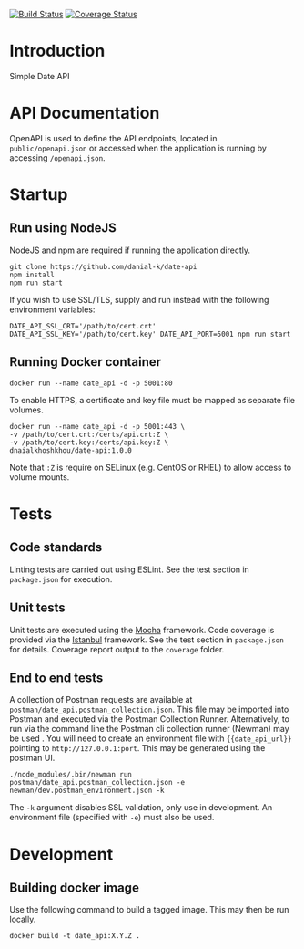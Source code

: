 [![Build Status](https://travis-ci.org/danial-k/date-api.svg?branch=master)](https://travis-ci.org/danial-k/date-api) [![Coverage Status](https://coveralls.io/repos/github/danial-k/date-api/badge.svg?branch=master)](https://coveralls.io/github/danial-k/date-api?branch=master)

# Introduction
Simple Date API

# API Documentation
OpenAPI is used to define the API endpoints, located in ```public/openapi.json``` or accessed when the application is running by accessing ```/openapi.json```.

# Startup
## Run using NodeJS
NodeJS and npm are required if running the application directly.
```
git clone https://github.com/danial-k/date-api
npm install
npm run start
```
If you wish to use SSL/TLS, supply and run instead with the following environment variables:
```
DATE_API_SSL_CRT='/path/to/cert.crt' DATE_API_SSL_KEY='/path/to/cert.key' DATE_API_PORT=5001 npm run start
```

## Running Docker container
```
docker run --name date_api -d -p 5001:80
```
To enable HTTPS, a certificate and key file must be mapped as separate file volumes.
```
docker run --name date_api -d -p 5001:443 \
-v /path/to/cert.crt:/certs/api.crt:Z \
-v /path/to/cert.key:/certs/api.key:Z \
dnaialkhoshkhou/date-api:1.0.0
```
Note that ```:Z``` is require on SELinux (e.g. CentOS or RHEL) to allow access to volume mounts.

# Tests
## Code standards
Linting tests are carried out using ESLint.  See the test section in ```package.json``` for execution.

## Unit tests
Unit tests are executed using the [Mocha](https://mochajs.org) framework.  Code coverage is provided via the [Istanbul](https://istanbul.js.org) framework.  See the test section in ```package.json``` for details.
Coverage report output to the ```coverage``` folder.

## End to end tests
A collection of Postman requests are available at ```postman/date_api.postman_collection.json```.  This file
may be imported into Postman and executed via the Postman Collection Runner.  Alternatively, to run via the
command line the Postman cli collection runner (Newman) may be used .  You will need to create an environment file with ```{{date_api_url}}``` pointing to ```http://127.0.0.1:port```.  This may be generated using the postman UI.
```
./node_modules/.bin/newman run postman/date_api.postman_collection.json -e newman/dev.postman_environment.json -k
```
The ```-k``` argument disables SSL validation, only use in development.  An environment file (specified with ```-e```) must also be used.

# Development
## Building docker image
Use the following command to build a tagged image.  This may then be run locally.
```
docker build -t date_api:X.Y.Z .
```